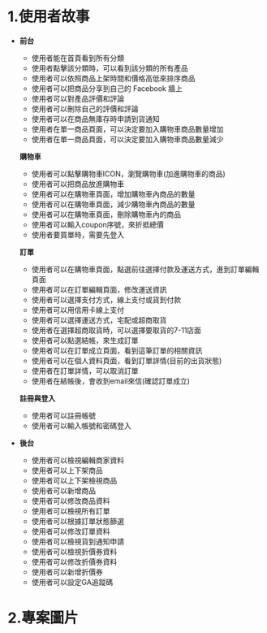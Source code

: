 # 1.使用者故事

- **前台**

  - 使用者能在首頁看到所有分類
  - 使用者點擊該分類時，可以看到該分類的所有產品
  - 使用者可以依照商品上架時間和價格高低來排序商品
  - 使用者可以把商品分享到自己的 Facebook 牆上
  - 使用者可以對產品評價和評論
  - 使用者可以刪除自己的評價和評論
  - 使用者可以在商品無庫存時申請到貨通知
  - 使用者在單一商品頁面，可以決定要加入購物車商品數量增加
  - 使用者在單一商品頁面，可以決定要加入購物車商品數量減少

  **購物車**

  - 使用者可以點擊購物車ICON，瀏覽購物車(加進購物車的商品)
  - 使用者可以把商品放進購物車
  - 使用者可以在購物車頁面，增加購物車內商品的數量
  - 使用者可以在購物車頁面，減少購物車內商品的數量
  - 使用者可以在購物車頁面，刪除購物車內的商品
  - 使用者可以輸入coupon序號，來折抵總價
  - 使用者要買單時，需要先登入

  **訂單**

  - 使用者可以在購物車頁面，點選前往選擇付款及運送方式，進到訂單編輯頁面
  - 使用者可以在訂單編輯頁面，修改運送資訊
  - 使用者可以選擇支付方式，線上支付或貨到付款
  - 使用者可以用信用卡線上支付
  - 使用者可以選擇運送方式，宅配或超商取貨
  - 使用者在選擇超商取貨時，可以選擇要取貨的7-11店面
  - 使用者可以點選結帳，來生成訂單
  - 使用者可以在訂單成立頁面，看到這筆訂單的相關資訊
  - 使用者可以在個人資料頁面，看到訂單詳情(目前的出貨狀態)
  - 使用者在訂單詳情，可以取消訂單
  - 使用者在結帳後，會收到email來信(確認訂單成立)

  **註冊與登入**

  - 使用者可以註冊帳號
  - 使用者可以輸入帳號和密碼登入


- **後台** 

  - 使用者可以檢視編輯商家資料
  - 使用者可以上下架商品
  - 使用者可以上下架檢視商品
  - 使用者可以新增商品
  - 使用者可以修改商品資料
  - 使用者可以檢視所有訂單
  - 使用者可以根據訂單狀態篩選
  - 使用者可以修改訂單資料
  - 使用者可以檢視貨到通知申請
  - 使用者可以檢視折價券資料
  - 使用者可以修改折價券資料
  - 使用者可以新增折價券
  - 使用者可以設定GA追蹤碼

# 2.專案圖片


